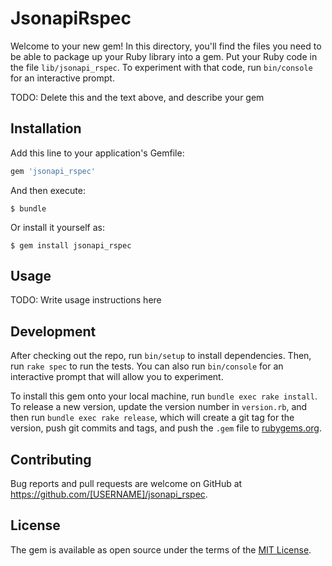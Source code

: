 # JsonapiRspec

Welcome to your new gem! In this directory, you'll find the files you need to be able to package up your Ruby library into a gem. Put your Ruby code in the file `lib/jsonapi_rspec`. To experiment with that code, run `bin/console` for an interactive prompt.

TODO: Delete this and the text above, and describe your gem

## Installation

Add this line to your application's Gemfile:

```ruby
gem 'jsonapi_rspec'
```

And then execute:

    $ bundle

Or install it yourself as:

    $ gem install jsonapi_rspec

## Usage

TODO: Write usage instructions here

## Development

After checking out the repo, run `bin/setup` to install dependencies. Then, run `rake spec` to run the tests. You can also run `bin/console` for an interactive prompt that will allow you to experiment.

To install this gem onto your local machine, run `bundle exec rake install`. To release a new version, update the version number in `version.rb`, and then run `bundle exec rake release`, which will create a git tag for the version, push git commits and tags, and push the `.gem` file to [rubygems.org](https://rubygems.org).

## Contributing

Bug reports and pull requests are welcome on GitHub at https://github.com/[USERNAME]/jsonapi_rspec.

## License

The gem is available as open source under the terms of the [MIT License](https://opensource.org/licenses/MIT).
